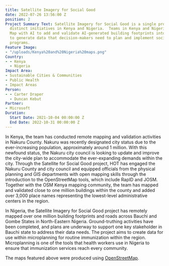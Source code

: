 ```yaml
---
title: Satellite Imagery for Social Good
date: 2022-07-26 13:56:00 Z
position: 2
Project Summary Text: Satellite Imagery for Social Good is a single project with two
  distinct initiatives in Kenya and Nigeria.  Teams in Kenya and Nigeria are using
  Map with AI to add and validate AI-generated building footprints into OpenStreetMap
  to generate data that decision-makers need to plan and implement social-economic
  programs.
Feature Image:
- "/uploads/Kenya%20and%20Nigeria%20maps.png"
Country:
- - Kenya
  - Nigeria
Impact Area:
- Sustainable Cities & Communities
- Public Health
- Impact Areas
Person:
- - Carter Draper
  - Duncan Kebut
Partner:
- Microsoft
Duration:
  Start Date: 2021-10-04 00:00:00 Z
  End Date: 2022-10-31 00:00:00 Z
---
```


In Kenya, the team has conducted remote mapping and validation activities in Nakuru County. Nakuru was recently designated city status due to the ever-increasing population, approximately around 1 million. With this newfound status, the Nakuru city council is looking to update and improve the city-wide plan to accommodate the ever-expanding demands within the city.
Through the Satellite for Social Good project, HOT has engaged the Nakuru County and city council and equipped officials from the physical planning and GIS departments with open mapping skills through the introduction to the OpenStreetMap tools, which include RapID and JOSM. Together with the OSM Kenya mapping community, the team has mapped and validated close to one million buildings within the county and added over 3,000 place names representing the lowest-level administrative centers in the region.

In Nigeria, the Satellite Imagery for Social Good project has remotely mapped over one million building footprints and roads across Bauchi and Gombe States in North-Eastern Nigeria. Ground-truthing activities have been completed, and plans are underway to support one key stakeholder in Bauchi state to address their data needs. The project aims to create data for use within microplanning for routine immunization within the region. Microplanning is one of the tools that health workers use in Nigeria to ensure that immunization services reach every community.

The maps featured above were produced using [OpenStreetMap](https://www.openstreetmap.org/).